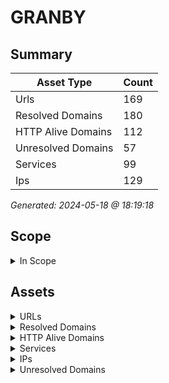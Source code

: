 # GRANBY

## Summary

| Asset Type | Count |
|------------|-------|
|Urls|169|
|Resolved Domains|180|
|HTTP Alive Domains|112|
|Unresolved Domains|57|
|Services|99|
|Ips|129|

*Generated: 2024-05-18 @ 18:19:18*

## Scope

<details>
  <summary>In Scope</summary>

- *.jagranby.com
- *.villegranby.net
- *.granbymultisport.com
- *.ville.granby.qc.ca
- *.vccgranby.org
- *.palace.qc.ca
- *.tourismegranby.com
- *.granbymultisports.com
- *.gmsgranby.org
- *.granby.ca
- *.complexeartopex.com
- *.granbymultisports.org
- *.cinlb.org
- *.couleursurbaines.com
- *.couleursurbaines.ca
- *.cdctgranbyregion.com
- *.granbymultisport.ca
- *.granbymultisports.ca
- jagranby.com
- villegranby.net
- granbymultisport.com
- ville.granby.qc.ca
- vccgranby.org
- palace.qc.ca
- tourismegranby.com
- granbymultisports.com
- gmsgranby.org
- granby.ca
- complexeartopex.com
- granbymultisports.org
- cinlb.org
- couleursurbaines.com
- couleursurbaines.ca
- cdctgranbyregion.com
- granbymultisport.ca
- granbymultisports.ca

</details>

## Assets

<details>
  <summary>URLs</summary>

| URL | StatusCode | Title | Location | Techs |
|-----|------------|-------|----------|-------|
| http://alerte.granby.ca:80 | 302 | Document | https://granby.omnivigil.com | ['microsoft_asp.net', 'iis:10.0', 'windows_server'] |
| http://apps.granby.ca:80 | 200 | Ville | N/A | ['microsoft_asp.net', 'iis:10.0', 'windows_server'] |
| http://autodiscover.cdctgranbyregion.com:80 | N/A | N/A | N/A | ['microsoft_asp.net', 'iis:10.0', 'windows_server'] |
| http://autodiscover.cinlb.org:80 | N/A | N/A | N/A | ['microsoft_asp.net', 'iis:10.0', 'windows_server'] |
| http://autodiscover.granby.ca:80 | N/A | N/A | N/A | ['microsoft_asp.net', 'iis:10.0', 'windows_server'] |
| http://autodiscover.granbymultisports.org:80 | N/A | N/A | N/A | ['microsoft_asp.net', 'iis:10.0', 'windows_server'] |
| http://autodiscover.palace.qc.ca:80 | N/A | N/A | N/A | ['microsoft_asp.net', 'iis:10.0', 'windows_server'] |
| http://autodiscover.tourismegranby.com:80 | N/A | N/A | N/A | ['microsoft_asp.net', 'iis:10.0', 'windows_server'] |
| http://autodiscover.vccgranby.org:80 | N/A | N/A | N/A | ['microsoft_asp.net', 'iis:10.0', 'windows_server'] |
| http://autodiscover.ville.granby.qc.ca:80 | N/A | N/A | N/A | ['microsoft_asp.net', 'iis:10.0', 'windows_server'] |
| http://biblio.granby.ca:80 | 308 | 308 | https://biblio.granby.ca | [] |
| http://biblio.ville.granby.qc.ca:80 | 301 | 301 | https://biblio.granby.ca/ | [] |
| http://cadg-portes-ouvertes.granby.ca:8084 | 200 | Apache | N/A | [] |
| http://cadg.granby.ca:80 | N/A | N/A | N/A | ['microsoft_asp.net', 'iis:10.0', 'windows_server'] |
| http://catalogue.granby.ca:80 | 302 | Document | https://gran.ent.sirsidynix.net/client/fr_CA/general | ['microsoft_asp.net', 'iis:10.0', 'windows_server'] |
| http://cinlb.org:80 | 301 | 301 | https://cinlb.org/ | nginx |
| http://click.mail.palace.qc.ca:80 | N/A | N/A | N/A | [] |
| http://cloud.mail.palace.qc.ca:80 | 404 | 404 | N/A | [] |
| http://complexeartopex.com:80 | N/A | N/A | N/A | apache_http_server |
| http://contact.granby.ca:80 | 403 | 403 | N/A | ['microsoft_asp.net', 'iis:10.0', 'windows_server'] |
| http://contact.ville.granby.qc.ca:80 | 403 | 403 | N/A | ['microsoft_asp.net', 'iis:10.0', 'windows_server'] |
| http://couleursurbaines.ca:80 | N/A | N/A | N/A | ['php:5.4.9', 'apache_http_server:2.2.22', 'ubuntu'] |
| http://couleursurbaines.com:80 | N/A | N/A | N/A | ['php:5.4.9', 'apache_http_server:2.2.22', 'ubuntu'] |
| http://cpanel.granbymultisports.ca:80 | N/A | N/A | N/A | apache_http_server |
| http://cpcalendars.granbymultisports.ca:80 | N/A | N/A | N/A | [] |
| http://cpcontacts.granbymultisports.ca:80 | N/A | N/A | N/A | [] |
| http://emplois.granby.ca:80 | N/A | N/A | N/A | ['microsoft_asp.net', 'iis:10.0', 'windows_server'] |
| http://esri.granby.ca:80 | 200 | IIS | N/A | ['microsoft_asp.net', 'iis:8.5', 'windows_server'] |
| http://esri.ville.granby.qc.ca:80 | 200 | IIS | N/A | ['microsoft_asp.net', 'iis:8.5', 'windows_server'] |
| http://gmsgranby.org:80 | N/A | N/A | N/A | [] |
| http://granby.ca:80 | 308 | 308 | https://granby.ca | [] |
| http://granbymultisport.ca:80 | N/A | N/A | N/A | ['php:5.4.9', 'apache_http_server:2.2.22', 'ubuntu'] |
| http://granbymultisport.com:80 | N/A | N/A | N/A | ['php:5.4.9', 'apache_http_server:2.2.22', 'ubuntu'] |
| http://granbymultisports.ca:80 | N/A | N/A | N/A | apache_http_server |
| http://granbymultisports.com:80 | N/A | N/A | N/A | ['php:5.4.9', 'apache_http_server:2.2.22', 'ubuntu'] |
| http://image.mail.palace.qc.ca:80 | 403 | Access | N/A | [] |
| http://images.granby.ca:80 | 403 | 403 | N/A | apache_http_server |
| http://impression.granby.ca:80 | 302 | Document | https://papercut.granby.ca:9192/ | ['microsoft_asp.net', 'iis:10.0', 'windows_server'] |
| http://incendie.granby.ca:80 | 308 | 308 | https://incendie.granby.ca | [] |
| http://jagranby.com:80 | N/A | N/A | N/A | ['react', 'hsts', 'wix'] |
| http://jagranby.com:82 | N/A | N/A | N/A | ['react', 'hsts', 'wix'] |
| http://mail.granbymultisports.ca:80 | N/A | N/A | N/A | apache_http_server |
| http://osx.granby.ca:80 | 200 | macOS | N/A | ['unix', 'apache_http_server:2.4.48'] |
| http://osx.ville.granby.qc.ca:80 | 200 | macOS | N/A | ['unix', 'apache_http_server:2.4.48'] |
| http://palace.qc.ca:80 | 200 | Page | N/A | ['microsoft_asp.net', 'iis:8.0', 'windows_server'] |
| http://portail.cinlb.org:80 | 301 | 301 | https://portail.cinlb.org/ | nginx |
| http://preprod.tourismegranby.com:80 | 301 | 301 | https://preprod.tourismegranby.com/ | litespeed |
| http://s27-14.ville.granby.qc.ca:80 | 403 | 403 | N/A | ['microsoft_asp.net', 'iis:10.0', 'windows_server'] |
| http://s27-42.ville.granby.qc.ca:80 | 301 | 301 | https://taxibus.granby.ca/ | apache_http_server |
| http://s27-62.ville.granby.qc.ca:80 | 200 | macOS | N/A | ['unix', 'apache_http_server:2.4.48'] |
| http://support.granby.ca:80 | N/A | N/A | N/A | ['microsoft_asp.net', 'iis:10.0', 'windows_server'] |
| http://taxibus.granby.ca:80 | 301 | 301 | https://taxibus.granby.ca/ | apache_http_server |
| http://taxibus.ville.granby.qc.ca:80 | 301 | 301 | https://taxibus.granby.ca/ | apache_http_server |
| http://tourismegranby.com:80 | N/A | N/A | N/A | ['microsoft_asp.net', 'iis:8.0', 'windows_server'] |
| http://vccgranby.org:80 | N/A | N/A | N/A | ['react', 'hsts', 'wix'] |
| http://vccgranby.org:82 | N/A | N/A | N/A | ['react', 'hsts', 'wix'] |
| http://view.mail.palace.qc.ca:80 | N/A | N/A | N/A | [] |
| http://ville.granby.qc.ca:80 | 301 | 301 | https://granby.ca/ | [] |
| http://wallace.granby.ca:80 | 308 | 308 | https://wallace.granby.ca | [] |
| http://webdisk.granbymultisports.ca:80 | N/A | N/A | N/A | [] |
| http://webmail.granbymultisports.ca:80 | N/A | N/A | N/A | apache_http_server |
| http://www.biblio.granby.ca:80 | 301 | 301 | https://biblio.granby.ca/ | [] |
| http://www.biblio.ville.granby.qc.ca:80 | 301 | 301 | https://biblio.granby.ca/ | [] |
| http://www.cinlb.org:80 | 301 | 301 | https://cinlb.org/ | nginx |
| http://www.complexeartopex.com:80 | N/A | N/A | N/A | apache_http_server |
| http://www.couleursurbaines.ca:80 | N/A | N/A | N/A | ['php:5.4.9', 'apache_http_server:2.2.22', 'ubuntu'] |
| http://www.couleursurbaines.com:80 | N/A | N/A | N/A | ['php:5.4.9', 'apache_http_server:2.2.22', 'ubuntu'] |
| http://www.gmsgranby.org:80 | N/A | N/A | N/A | [] |
| http://www.granby.ca:80 | 301 | 301 | https://granby.ca/ | [] |
| http://www.granbymultisport.ca:80 | N/A | N/A | N/A | ['php:5.4.9', 'apache_http_server:2.2.22', 'ubuntu'] |
| http://www.granbymultisport.com:80 | N/A | N/A | N/A | ['php:5.4.9', 'apache_http_server:2.2.22', 'ubuntu'] |
| http://www.granbymultisports.ca:80 | N/A | N/A | N/A | apache_http_server |
| http://www.granbymultisports.com:80 | N/A | N/A | N/A | ['php:5.4.9', 'apache_http_server:2.2.22', 'ubuntu'] |
| http://www.jagranby.com:80 | N/A | N/A | N/A | ['google_cloud_cdn', 'google_cloud', 'hsts', 'react', 'wix'] |
| http://www.palace.qc.ca:80 | 200 | Page | N/A | ['microsoft_asp.net', 'iis:8.0', 'windows_server'] |
| http://www.tourismegranby.com:80 | 200 | Page | N/A | ['microsoft_asp.net', 'iis:8.0', 'windows_server'] |
| http://www.vccgranby.org:80 | N/A | N/A | N/A | ['google_cloud_cdn', 'google_cloud', 'hsts', 'react', 'wix'] |
| http://www.ville.granby.qc.ca:80 | 301 | 301 | https://granby.ca/ | [] |
| https://alerte.granby.ca:443 | 302 | Document | https://granby.omnivigil.com | ['microsoft_asp.net', 'iis:10.0', 'windows_server'] |
| https://apps.granby.ca:443 | 200 | Ville | N/A | ['microsoft_asp.net', 'iis:10.0', 'windows_server'] |
| https://auth.granby.ca:443 | N/A | N/A | N/A | [] |
| https://biblio-mazaam-com.ezproxy.granby.ca:443 | N/A | N/A | N/A | ezproxy |
| https://biblio.granby.ca:443 | 301 | 301 | http://biblio.granby.ca/fr/paul-o-trepanier | hsts |
| https://biblio.toutapprendre.com.ezproxy.granby.ca:443 | N/A | N/A | N/A | ezproxy |
| https://biblio.toutapprendre.com.ezproxy.ville.granby.qc.ca:443 | N/A | N/A | N/A | ezproxy |
| https://biblio.ville.granby.qc.ca:443 | 301 | 301 | https://biblio.granby.ca/ | hsts |
| https://biblioqc.ululab.com.ezproxy.granby.ca:443 | N/A | N/A | N/A | ezproxy |
| https://cadg-portes-ouvertes.granby.ca:443 | 200 | Apache2 | N/A | apache_http_server |
| https://cadg-portes-ouvertes.granby.ca:8443 | 200 | Apache | N/A | [] |
| https://cadg.granby.ca:443 | N/A | N/A | N/A | ['microsoft_asp.net', 'iis:10.0', 'windows_server'] |
| https://carte.granby.ca:443 | 200 | IIS | N/A | ['microsoft_asp.net', 'iis:10.0', 'windows_server'] |
| https://catalogue.granby.ca:443 | 302 | Document | https://gran.ent.sirsidynix.net/client/fr_CA/general | ['microsoft_asp.net', 'iis:10.0', 'windows_server'] |
| https://cinlb.org:443 | 200 | Accueil | N/A | ['mysql', 'elementor:3.20.3', 'nginx', 'php:8.2.19', 'wordpress:6.4.4'] |
| https://cinlb.org:8443 | N/A | N/A | N/A | [] |
| https://click.mail.palace.qc.ca:443 | 403 | 403 | N/A | hsts |
| https://cloud.mail.palace.qc.ca:443 | 404 | 404 | N/A | [] |
| https://contact.granby.ca:443 | 403 | 403 | N/A | ['microsoft_asp.net', 'iis:10.0', 'windows_server'] |
| https://contact.ville.granby.qc.ca:443 | 403 | 403 | N/A | ['microsoft_asp.net', 'iis:10.0', 'windows_server'] |
| https://cpanel.granbymultisports.ca:443 | 200 | cPanel | N/A | ['hsts', 'apache_http_server', 'cpanel'] |
| https://cpcalendars.granbymultisports.ca:443 | N/A | N/A | N/A | ['hsts', 'basic'] |
| https://cpcontacts.granbymultisports.ca:443 | N/A | N/A | N/A | ['hsts', 'basic'] |
| https://emplois.granby.ca:443 | N/A | N/A | N/A | ['microsoft_asp.net', 'iis:10.0', 'windows_server'] |
| https://esri.granby.ca:443 | 200 | IIS | N/A | ['microsoft_asp.net', 'iis:8.5', 'windows_server'] |
| https://esri.ville.granby.qc.ca:443 | 404 | Not | N/A | microsoft_httpapi:2.0 |
| https://ezproxy.granby.ca:443 | N/A | N/A | N/A | ezproxy |
| https://ezproxy.ville.granby.qc.ca:443 | N/A | N/A | N/A | ezproxy |
| https://gr.bvdep.com.ezproxy.granby.ca:443 | N/A | N/A | N/A | ezproxy |
| https://gr.bvdep.com.ezproxy.ville.granby.qc.ca:443 | N/A | N/A | N/A | ezproxy |
| https://granby-naxosmusiclibrary-com.ezproxy.granby.ca:443 | N/A | N/A | N/A | ezproxy |
| https://granby.ca:443 | 301 | 301 | http://granby.ca/fr/accueil | hsts |
| https://granbymultisports.ca:443 | 200 | Granby | N/A | ['google_tag_manager', 'apache_http_server', 'hsts', 'mysql', 'php', 'site_kit:1.126.0', 'wp_rocket', 'wordpress'] |
| https://grc.bvdep.com.ezproxy.granby.ca:443 | N/A | N/A | N/A | ezproxy |
| https://grc.bvdep.com.ezproxy.ville.granby.qc.ca:443 | N/A | N/A | N/A | ezproxy |
| https://hdvsrvipoffice.granby.ca:443 | N/A | N/A | N/A | hsts |
| https://image.mail.palace.qc.ca:443 | 403 | Access | N/A | [] |
| https://images.granby.ca:443 | 403 | 403 | N/A | apache_http_server |
| https://impression.granby.ca:443 | 302 | Document | https://papercut.granby.ca:9192/ | ['microsoft_asp.net', 'iis:10.0', 'windows_server'] |
| https://incendie.granby.ca:443 | 301 | 301 | https://granby.ca/fr/service-incendies/division-prevention | hsts |
| https://inscriptions.granby.ca:443 | N/A | N/A | N/A | ['iis:10.0', 'hsts', 'microsoft_asp.net', 'windows_server'] |
| https://jagranby.com:443 | N/A | N/A | N/A | ['react', 'hsts', 'wix'] |
| https://junior.bvdep.com.ezproxy.granby.ca:443 | N/A | N/A | N/A | ezproxy |
| https://junior.bvdep.com.ezproxy.ville.granby.qc.ca:443 | N/A | N/A | N/A | ezproxy |
| https://junior.universalis-edu.com.ezproxy.granby.ca:443 | N/A | N/A | N/A | ezproxy |
| https://login.ezproxy.granby.ca:443 | N/A | N/A | N/A | ezproxy |
| https://mail.granbymultisports.ca:443 | N/A | N/A | N/A | ['hsts', 'apache_http_server'] |
| https://nouveau.eureka.cc.ezproxy.granby.ca:443 | N/A | N/A | N/A | ezproxy |
| https://nouveau.eureka.cc.ezproxy.ville.granby.qc.ca:443 | N/A | N/A | N/A | ezproxy |
| https://osx.granby.ca:443 | 200 | macOS | N/A | ['unix', 'apache_http_server:2.4.48'] |
| https://osx.ville.granby.qc.ca:443 | 200 | macOS | N/A | ['unix', 'apache_http_server:2.4.48'] |
| https://portail.cinlb.org:443 | N/A | N/A | N/A | ['plesk', 'nginx'] |
| https://portail.cinlb.org:8443 | N/A | N/A | N/A | [] |
| https://preprod.tourismegranby.com:443 | N/A | N/A | N/A | ['litespeed', 'http/3', 'litespeed_cache', 'php:7.4.33'] |
| https://s27-14.ville.granby.qc.ca:443 | 200 | IIS | N/A | ['microsoft_asp.net', 'iis:10.0', 'windows_server'] |
| https://s27-41.ville.granby.qc.ca:443 | N/A | N/A | N/A | ['windows_server', 'iis:10.0'] |
| https://s27-42.ville.granby.qc.ca:443 | N/A | N/A | N/A | ['java', 'glassfish', 'java_servlet:3.1', 'javaserver_pages:2.3'] |
| https://s27-45.ville.granby.qc.ca:443 | N/A | N/A | N/A | ezproxy |
| https://s27-55.ville.granby.qc.ca:443 | N/A | N/A | N/A | ['iis:10.0', 'hsts', 'microsoft_asp.net', 'windows_server'] |
| https://s27-6.ville.granby.qc.ca:443 | N/A | N/A | N/A | hsts |
| https://s27-61.ville.granby.qc.ca:443 | 403 | CSRF | N/A | bootstrap |
| https://s27-62.ville.granby.qc.ca:443 | 200 | macOS | N/A | ['unix', 'apache_http_server:2.4.48'] |
| https://support.granby.ca:443 | N/A | N/A | N/A | ['microsoft_asp.net', 'iis:10.0', 'windows_server'] |
| https://tapiro.taptouche.com.ezproxy.granby.ca:443 | N/A | N/A | N/A | ezproxy |
| https://taxibus.granby.ca:443 | N/A | N/A | N/A | ['java', 'glassfish', 'java_servlet:3.1', 'javaserver_pages:2.3'] |
| https://taxibus.ville.granby.qc.ca:443 | N/A | N/A | N/A | ['java', 'glassfish', 'java_servlet:3.1', 'javaserver_pages:2.3'] |
| https://vccgranby.org:443 | N/A | N/A | N/A | ['react', 'hsts', 'wix'] |
| https://view.mail.palace.qc.ca:443 | 302 | Object | /Error.aspx | hsts |
| https://ville.granby.qc.ca:443 | 301 | 301 | https://granby.ca/ | hsts |
| https://wallace.granby.ca:443 | N/A | N/A | N/A | ['java', 'hsts'] |
| https://webdisk.granbymultisports.ca:443 | N/A | N/A | N/A | ['hsts', 'basic'] |
| https://webmail.granby.ca:443 | N/A | N/A | N/A | ['windows_server', 'iis:10.0'] |
| https://webmail.granbymultisports.ca:443 | 200 | Webmail | N/A | ['hsts', 'apache_http_server'] |
| https://webmail.ville.granby.qc.ca:443 | N/A | N/A | N/A | ['windows_server', 'iis:10.0'] |
| https://www.biblio.granby.ca:443 | 301 | 301 | https://biblio.granby.ca/ | hsts |
| https://www.biblio.ville.granby.qc.ca:443 | 301 | 301 | https://biblio.granby.ca/ | hsts |
| https://www.cinlb.org:443 | 301 | 301 | https://cinlb.org/ | nginx |
| https://www.cinlb.org:8443 | N/A | N/A | N/A | [] |
| https://www.genealogiequebec.com.ezproxy.granby.ca:443 | N/A | N/A | N/A | ezproxy |
| https://www.genealogiequebec.com.ezproxy.ville.granby.qc.ca:443 | N/A | N/A | N/A | ezproxy |
| https://www.granby.ca:443 | 301 | 301 | https://granby.ca/ | hsts |
| https://www.granbymultisports.ca:443 | N/A | N/A | N/A | ['hsts', 'apache_http_server'] |
| https://www.jagranby.com:443 | 200 | Jeunes | N/A | ['google_cloud_cdn', 'google_cloud', 'hsts', 'http/3', 'react', 'wix'] |
| https://www.mesaieux.com.ezproxy.granby.ca:443 | N/A | N/A | N/A | ezproxy |
| https://www.mesaieux.com.ezproxy.ville.granby.qc.ca:443 | N/A | N/A | N/A | ezproxy |
| https://www.prdh-igd.com.ezproxy.granby.ca:443 | N/A | N/A | N/A | ezproxy |
| https://www.rbdigital.com.ezproxy.granby.ca:443 | N/A | N/A | N/A | ezproxy |
| https://www.rbdigital.com.ezproxy.ville.granby.qc.ca:443 | N/A | N/A | N/A | ezproxy |
| https://www.tourismegranby.com:443 | N/A | N/A | N/A | ['litespeed', 'http/3', 'php:7.4.33'] |
| https://www.vccgranby.org:443 | 200 | Vie | N/A | ['google_cloud_cdn', 'google_cloud', 'hsts', 'react', 'wix'] |
| https://www.ville.granby.qc.ca:443 | 301 | 301 | https://granby.ca/ | hsts |

</details>

<details>
  <summary>Resolved Domains</summary>

| Domain | Resolved | Alive | Last HTTP Test | IPs | Found Date |
|--------|----------|-------|----------------|-----|------------|
| alerte.granby.ca | true | true | 20240517 | 69.196.25.243 | 20240516 | 
| apps.granby.ca | true | true | 20240517 | 69.196.25.243 | 20240516 | 
| auth.granby.ca | true | true | 20240517 | 69.196.27.61 | 20240516 | 
| autodiscover.cdctgranbyregion.com | true | true | 20240517 | 40.99.226.216,52.96.215.8,40.99.226.248,40.99.226.200 | 20240516 | 
| autodiscover.cinlb.org | true | true | 20240517 | 52.96.215.88,40.99.227.88,52.96.230.88,40.99.227.104,40.99.164.88,40.99.226.184,52.96.215.8,52.96.230.248 | 20240516 | 
| autodiscover.granby.ca | true | true | 20240517 | 40.99.227.56,52.96.230.216,40.99.226.152,40.99.227.8 | 20240516 | 
| autodiscover.granbymultisports.org | true | true | 20240517 | 52.96.230.88,40.99.227.40,40.99.226.216,40.99.163.248 | 20240516 | 
| autodiscover.palace.qc.ca | true | true | 20240517 | 52.96.88.248,40.99.164.104,40.99.164.88,40.99.227.24 | 20240516 | 
| autodiscover.tourismegranby.com | true | true | 20240517 | 52.96.97.136,52.96.189.8,52.96.186.168,52.96.122.56,52.96.40.120,52.96.222.184,52.96.97.168,52.96.28.8 | 20240516 | 
| autodiscover.vccgranby.org | true | true | 20240517 | 52.96.181.248,52.96.97.152,52.96.165.136,52.96.165.216,52.96.184.56,52.96.37.40,52.96.122.88,52.96.165.40 | 20240516 | 
| autodiscover.ville.granby.qc.ca | true | true | 20240517 | 52.96.215.24,52.96.215.56,52.96.88.200,52.96.50.136 | 20240516 | 
| biblio-mazaam-com.ezproxy.granby.ca | true | true | 20240517 | 69.196.27.45 | 20240516 | 
| biblio.granby.ca | true | true | 20240517 | 20.175.128.225 | 20240516 | 
| biblio.toutapprendre.com.ezproxy.granby.ca | true | true | 20240517 | 69.196.27.45 | 20240516 | 
| biblio.toutapprendre.com.ezproxy.ville.granby.qc.ca | true | true | 20240517 | 69.196.27.45 | 20240516 | 
| biblio.ville.granby.qc.ca | true | true | 20240517 | 20.175.128.225 | 20240516 | 
| biblioqc.ululab.com.ezproxy.granby.ca | true | true | 20240517 | 69.196.27.45 | 20240516 | 
| cadg-portes-ouvertes.granby.ca | true | true | 20240517 | 51.79.20.129 | 20240516 | 
| cadg.granby.ca | true | true | 20240517 | 69.196.25.243 | 20240516 | 
| carte.granby.ca | true | true | 20240517 | 205.151.209.52 | 20240516 | 
| catalogue.granby.ca | true | true | 20240517 | 69.196.25.243 | 20240516 | 
| cdctgranbyregion.com | true | false | 20240517 | 69.16.231.58 | 20240516 | 
| cinlb.org | true | true | 20240517 | 198.27.81.24 | 20240516 | 
| click.mail.palace.qc.ca | true | true | 20240517 | 128.245.146.186 | 20240516 | 
| cloud.mail.palace.qc.ca | true | true | 20240517 | 128.245.131.91 | 20240516 | 
| complexeartopex.com | true | true | 20240517 | 34.198.182.201 | 20240516 | 
| contact.granby.ca | true | true | 20240517 | 69.196.25.243 | 20240516 | 
| contact.ville.granby.qc.ca | true | true | 20240517 | 69.196.25.243 | 20240516 | 
| couleursurbaines.ca | true | true | 20240517 | 54.236.162.93 | 20240516 | 
| couleursurbaines.com | true | true | 20240517 | 54.236.162.93 | 20240516 | 
| cpanel.granbymultisports.ca | true | true | 20240517 | 72.10.173.218 | 20240516 | 
| cpcalendars.granbymultisports.ca | true | true | 20240517 | 72.10.173.218 | 20240516 | 
| cpcontacts.granbymultisports.ca | true | true | 20240517 | 72.10.173.218 | 20240516 | 
| docutheque-ws.granby.ca | true | false | 20240517 | 205.151.209.62 | 20240516 | 
| emplois.granby.ca | true | true | 20240517 | 69.196.25.243 | 20240516 | 
| esri.granby.ca | true | true | 20240517 | 205.151.209.49 | 20240516 | 
| esri.ville.granby.qc.ca | true | true | 20240517 | 205.151.209.49 | 20240516 | 
| extranet.granby.ca | true | false | 20240517 | 69.196.27.2 | 20240516 | 
| extranet.ville.granby.qc.ca | true | false | 20240517 | 69.196.27.2 | 20240516 | 
| extranet.villegranby.net | true | false | 20240517 | 69.196.27.2 | 20240516 | 
| extranetsp.granby.ca | true | false | 20240517 | 69.196.27.8 | 20240516 | 
| ezproxy.granby.ca | true | true | 20240517 | 69.196.27.45 | 20240516 | 
| ezproxy.ville.granby.qc.ca | true | true | 20240517 | 69.196.27.45 | 20240516 | 
| fme.granby.ca | true | false | 20240517 | 205.151.209.58 | 20240516 | 
| ftp.granby.ca | true | false | 20240517 | 69.196.27.54 | 20240516 | 
| gmsgranby.org | true | true | 20240517 | 130.61.69.238 | 20240516 | 
| gr.bvdep.com.ezproxy.granby.ca | true | true | 20240517 | 69.196.27.45 | 20240516 | 
| gr.bvdep.com.ezproxy.ville.granby.qc.ca | true | true | 20240517 | 69.196.27.45 | 20240516 | 
| granby-naxosmusiclibrary-com.ezproxy.granby.ca | true | true | 20240517 | 69.196.27.45 | 20240516 | 
| granby.ca | true | true | 20240517 | 20.175.128.225 | 20240516 | 
| granbymultisport.ca | true | true | 20240517 | 54.236.162.93 | 20240516 | 
| granbymultisport.com | true | true | 20240517 | 54.236.162.93 | 20240516 | 
| granbymultisports.ca | true | true | 20240517 | 72.10.173.218 | 20240516 | 
| granbymultisports.com | true | true | 20240517 | 54.236.162.93 | 20240516 | 
| granbymultisports.org | true | false | 20240517 | 69.196.27.11,127.0.0.1 | 20240516 | 
| grc.bvdep.com.ezproxy.granby.ca | true | true | 20240517 | 69.196.27.45 | 20240516 | 
| grc.bvdep.com.ezproxy.ville.granby.qc.ca | true | true | 20240517 | 69.196.27.45 | 20240516 | 
| hdvsrvipoffice.granby.ca | true | true | 20240517 | 205.151.209.56 | 20240516 | 
| image.mail.palace.qc.ca | true | true | 20240517 | 23.205.255.70 | 20240516 | 
| images.granby.ca | true | true | 20240517 | 64.34.156.165 | 20240516 | 
| impression.granby.ca | true | true | 20240517 | 69.196.25.243 | 20240516 | 
| incendie.granby.ca | true | true | 20240517 | 20.175.128.225 | 20240516 | 
| inscriptionludik.granby.ca | true | false | 20240517 | 69.196.27.53 | 20240516 | 
| inscriptionludik.ville.granby.qc.ca | true | false | 20240517 | 69.196.27.53 | 20240516 | 
| inscriptions.granby.ca | true | true | 20240517 | 69.196.27.55 | 20240516 | 
| jagranby.com | true | true | 20240517 | 185.230.63.186,185.230.63.171,185.230.63.107 | 20240516 | 
| junior.bvdep.com.ezproxy.granby.ca | true | true | 20240517 | 69.196.27.45 | 20240516 | 
| junior.bvdep.com.ezproxy.ville.granby.qc.ca | true | true | 20240517 | 69.196.27.45 | 20240516 | 
| junior.universalis-edu.com.ezproxy.granby.ca | true | true | 20240517 | 69.196.27.45 | 20240516 | 
| login.ezproxy.granby.ca | true | true | 20240517 | 69.196.27.45 | 20240516 | 
| mail.granbymultisports.ca | true | true | 20240517 | 72.10.173.218 | 20240516 | 
| mail.vccgranby.org | true | false | 20240517 | 69.196.27.37 | 20240516 | 
| mail1.granby.ca | true | false | 20240517 | 69.196.27.40 | 20240516 | 
| mail2.ville.granby.qc.ca | true | false | 20240517 | 69.196.27.37 | 20240516 | 
| nouveau.eureka.cc.ezproxy.granby.ca | true | true | 20240517 | 69.196.27.45 | 20240516 | 
| nouveau.eureka.cc.ezproxy.ville.granby.qc.ca | true | true | 20240517 | 69.196.27.45 | 20240516 | 
| osx.granby.ca | true | true | 20240517 | 69.196.27.62 | 20240516 | 
| osx.ville.granby.qc.ca | true | true | 20240517 | 69.196.27.62 | 20240516 | 
| palace.qc.ca | true | true | 20240517 | 52.54.92.195 | 20240516 | 
| portail.cinlb.org | true | true | 20240517 | 192.99.15.209 | 20240516 | 
| preprod.tourismegranby.com | true | true | 20240517 | 158.69.17.240 | 20240516 | 
| s27-1.ville.granby.qc.ca | true | false | 20240517 | 69.192.27.1 | 20240516 | 
| s27-10.ville.granby.qc.ca | true | false | 20240517 | 69.196.27.10 | 20240516 | 
| s27-11.ville.granby.qc.ca | true | false | 20240517 | 69.196.27.11 | 20240516 | 
| s27-12.ville.granby.qc.ca | true | false | 20240517 | 69.196.27.12 | 20240516 | 
| s27-13.ville.granby.qc.ca | true | false | 20240517 | 69.196.27.13 | 20240516 | 
| s27-14.ville.granby.qc.ca | true | true | 20240517 | 69.196.27.14 | 20240516 | 
| s27-15.ville.granby.qc.ca | true | false | 20240517 | 69.196.27.15 | 20240516 | 
| s27-16.ville.granby.qc.ca | true | false | 20240517 | 69.196.27.16 | 20240516 | 
| s27-17.ville.granby.qc.ca | true | false | 20240517 | 69.196.27.17 | 20240516 | 
| s27-18.ville.granby.qc.ca | true | false | 20240517 | 69.196.27.18 | 20240516 | 
| s27-19.ville.granby.qc.ca | true | false | 20240517 | 69.196.27.19 | 20240516 | 
| s27-2.ville.granby.qc.ca | true | false | 20240517 | 69.196.27.2 | 20240516 | 
| s27-20.ville.granby.qc.ca | true | false | 20240517 | 69.196.27.20 | 20240516 | 
| s27-21.ville.granby.qc.ca | true | false | 20240517 | 69.196.27.21 | 20240516 | 
| s27-22.ville.granby.qc.ca | true | false | 20240517 | 69.196.27.22 | 20240516 | 
| s27-23.ville.granby.qc.ca | true | false | 20240517 | 69.196.27.23 | 20240516 | 
| s27-24.ville.granby.qc.ca | true | false | 20240517 | 69.196.27.24 | 20240516 | 
| s27-25.ville.granby.qc.ca | true | false | 20240517 | 69.196.27.25 | 20240516 | 
| s27-26.ville.granby.qc.ca | true | false | 20240517 | 69.196.27.26 | 20240516 | 
| s27-27.ville.granby.qc.ca | true | false | 20240517 | 69.196.27.27 | 20240516 | 
| s27-28.ville.granby.qc.ca | true | false | 20240517 | 69.196.27.28 | 20240516 | 
| s27-29.ville.granby.qc.ca | true | false | 20240517 | 69.196.27.29 | 20240516 | 
| s27-3.ville.granby.qc.ca | true | false | 20240517 | 69.196.27.3 | 20240516 | 
| s27-30.ville.granby.qc.ca | true | false | 20240517 | 69.196.27.30 | 20240516 | 
| s27-31.ville.granby.qc.ca | true | false | 20240517 | 69.196.27.31 | 20240516 | 
| s27-32.ville.granby.qc.ca | true | false | 20240517 | 69.196.27.32 | 20240516 | 
| s27-33.ville.granby.qc.ca | true | false | 20240517 | 69.196.27.33 | 20240516 | 
| s27-34.ville.granby.qc.ca | true | false | 20240517 | 69.196.27.34 | 20240516 | 
| s27-35.ville.granby.qc.ca | true | false | 20240517 | 69.196.27.35 | 20240516 | 
| s27-36.ville.granby.qc.ca | true | false | 20240517 | 69.196.27.36 | 20240516 | 
| s27-4.ville.granby.qc.ca | true | false | 20240517 | 69.196.27.4 | 20240516 | 
| s27-41.ville.granby.qc.ca | true | true | 20240517 | 69.196.27.41 | 20240516 | 
| s27-42.ville.granby.qc.ca | true | true | 20240517 | 69.196.27.42 | 20240516 | 
| s27-43.ville.granby.qc.ca | true | false | 20240517 | 69.196.27.43 | 20240516 | 
| s27-44.ville.granby.qc.ca | true | false | 20240517 | 69.196.27.44 | 20240516 | 
| s27-45.ville.granby.qc.ca | true | true | 20240517 | 69.196.27.45 | 20240516 | 
| s27-46.ville.granby.qc.ca | true | false | 20240517 | 69.196.27.46 | 20240516 | 
| s27-48.ville.granby.qc.ca | true | false | 20240517 | 69.196.27.48 | 20240516 | 
| s27-49.ville.granby.qc.ca | true | false | 20240517 | 69.196.27.49 | 20240516 | 
| s27-5.ville.granby.qc.ca | true | false | 20240517 | 69.196.27.5 | 20240516 | 
| s27-50.ville.granby.qc.ca | true | false | 20240517 | 69.196.27.50 | 20240516 | 
| s27-51.ville.granby.qc.ca | true | false | 20240517 | 69.196.27.51 | 20240516 | 
| s27-53.ville.granby.qc.ca | true | false | 20240517 | 69.196.27.53 | 20240516 | 
| s27-54.ville.granby.qc.ca | true | false | 20240517 | 69.196.27.54 | 20240516 | 
| s27-55.ville.granby.qc.ca | true | true | 20240517 | 69.196.27.55 | 20240516 | 
| s27-56.ville.granby.qc.ca | true | false | 20240517 | 69.196.27.56 | 20240516 | 
| s27-57.ville.granby.qc.ca | true | false | 20240517 | 69.196.27.57 | 20240516 | 
| s27-58.ville.granby.qc.ca | true | false | 20240517 | 69.196.27.58 | 20240516 | 
| s27-59.ville.granby.qc.ca | true | false | 20240517 | 69.196.27.59 | 20240516 | 
| s27-6.ville.granby.qc.ca | true | true | 20240517 | 69.196.27.6 | 20240516 | 
| s27-60.ville.granby.qc.ca | true | false | 20240517 | 69.196.27.60 | 20240516 | 
| s27-61.ville.granby.qc.ca | true | true | 20240517 | 69.196.27.61 | 20240516 | 
| s27-62.ville.granby.qc.ca | true | true | 20240517 | 69.196.27.62 | 20240516 | 
| s27-63.ville.granby.qc.ca | true | false | 20240517 | 69.196.27.63 | 20240516 | 
| s27-7.ville.granby.qc.ca | true | false | 20240517 | 69.196.27.7 | 20240516 | 
| s27-8.ville.granby.qc.ca | true | false | 20240517 | 69.196.27.8 | 20240516 | 
| s27-9.ville.granby.qc.ca | true | false | 20240517 | 69.196.27.9 | 20240516 | 
| support.granby.ca | true | true | 20240517 | 69.196.25.243 | 20240516 | 
| tapiro.taptouche.com.ezproxy.granby.ca | true | true | 20240517 | 69.196.27.45 | 20240516 | 
| taxibus.granby.ca | true | true | 20240517 | 69.196.27.42 | 20240516 | 
| taxibus.ville.granby.qc.ca | true | true | 20240517 | 69.196.27.42 | 20240516 | 
| tourismegranby.com | true | true | 20240517 | 192.95.19.213,52.54.92.195 | 20240516 | 
| vccgranby.org | true | true | 20240517 | 185.230.63.186,185.230.63.107,185.230.63.171 | 20240516 | 
| view.mail.palace.qc.ca | true | true | 20240517 | 128.245.163.180 | 20240516 | 
| ville.granby.qc.ca | true | true | 20240517 | 20.175.128.225 | 20240516 | 
| villegranby.net | true | false | 20240517 | 69.196.27.43 | 20240516 | 
| wallace.granby.ca | true | true | 20240517 | 20.175.128.225 | 20240516 | 
| webdisk.granbymultisports.ca | true | true | 20240517 | 72.10.173.218 | 20240516 | 
| webmail.granby.ca | true | true | 20240517 | 69.196.27.41 | 20240516 | 
| webmail.granbymultisports.ca | true | true | 20240517 | 72.10.173.218 | 20240516 | 
| webmail.ville.granby.qc.ca | true | true | 20240517 | 69.196.27.41 | 20240516 | 
| ww1.cdctgranbyregion.com | true | false | 20240517 | 69.16.231.58 | 20240516 | 
| www.biblio.granby.ca | true | true | 20240517 | 20.175.128.225 | 20240516 | 
| www.biblio.ville.granby.qc.ca | true | true | 20240517 | 20.175.128.225 | 20240516 | 
| www.cdctgranbyregion.com | true | false | 20240517 | 69.16.231.58 | 20240516 | 
| www.cinlb.org | true | true | 20240517 | 198.27.81.24 | 20240516 | 
| www.complexeartopex.com | true | true | 20240517 | 34.198.182.201 | 20240516 | 
| www.couleursurbaines.ca | true | true | 20240517 | 54.236.162.93 | 20240516 | 
| www.couleursurbaines.com | true | true | 20240517 | 54.236.162.93 | 20240516 | 
| www.genealogiequebec.com.ezproxy.granby.ca | true | true | 20240517 | 69.196.27.45 | 20240516 | 
| www.genealogiequebec.com.ezproxy.ville.granby.qc.ca | true | true | 20240517 | 69.196.27.45 | 20240516 | 
| www.gmsgranby.org | true | true | 20240517 | 130.61.69.238 | 20240516 | 
| www.granby.ca | true | true | 20240517 | 20.175.128.225 | 20240516 | 
| www.granbymultisport.ca | true | true | 20240517 | 54.236.162.93 | 20240516 | 
| www.granbymultisport.com | true | true | 20240517 | 54.236.162.93 | 20240516 | 
| www.granbymultisports.ca | true | true | 20240517 | 72.10.173.218 | 20240516 | 
| www.granbymultisports.com | true | true | 20240517 | 54.236.162.93 | 20240516 | 
| www.granbymultisports.org | true | false | 20240517 | 69.196.27.11,127.0.0.1 | 20240516 | 
| www.jagranby.com | true | true | 20240517 | 34.149.87.45 | 20240516 | 
| www.mesaieux.com.ezproxy.granby.ca | true | true | 20240517 | 69.196.27.45 | 20240516 | 
| www.mesaieux.com.ezproxy.ville.granby.qc.ca | true | true | 20240517 | 69.196.27.45 | 20240516 | 
| www.palace.qc.ca | true | true | 20240517 | 52.54.92.195 | 20240516 | 
| www.prdh-igd.com.ezproxy.granby.ca | true | true | 20240517 | 69.196.27.45 | 20240516 | 
| www.rbdigital.com.ezproxy.granby.ca | true | true | 20240517 | 69.196.27.45 | 20240516 | 
| www.rbdigital.com.ezproxy.ville.granby.qc.ca | true | true | 20240517 | 69.196.27.45 | 20240516 | 
| www.tourismegranby.com | true | true | 20240517 | 52.54.92.195,192.95.19.213 | 20240516 | 
| www.vccgranby.org | true | true | 20240517 | 34.149.87.45 | 20240516 | 
| www.ville.granby.qc.ca | true | true | 20240517 | 20.175.128.225 | 20240516 | 
| www.villegranby.net | true | false | 20240517 | 69.196.27.43 | 20240516 | 

</details>

<details>
  <summary>HTTP Alive Domains</summary>

| Domain | HTTP Ports | HTTPS Ports | IPs | Found Date |
|--------|----------|-------|-----|------------|
| alerte.granby.ca | ['80'] | ['443'] | 69.196.25.243 | 20240516 | 
| apps.granby.ca | ['80'] | ['443'] | 69.196.25.243 | 20240516 | 
| auth.granby.ca | [] | ['443'] | 69.196.27.61 | 20240516 | 
| autodiscover.cdctgranbyregion.com | ['80'] | [] | 40.99.226.216,52.96.215.8,40.99.226.248,40.99.226.200 | 20240516 | 
| autodiscover.cinlb.org | ['80'] | [] | 52.96.215.88,40.99.227.88,52.96.230.88,40.99.227.104,40.99.164.88,40.99.226.184,52.96.215.8,52.96.230.248 | 20240516 | 
| autodiscover.granby.ca | ['80'] | [] | 40.99.227.56,52.96.230.216,40.99.226.152,40.99.227.8 | 20240516 | 
| autodiscover.granbymultisports.org | ['80'] | [] | 52.96.230.88,40.99.227.40,40.99.226.216,40.99.163.248 | 20240516 | 
| autodiscover.palace.qc.ca | ['80'] | [] | 52.96.88.248,40.99.164.104,40.99.164.88,40.99.227.24 | 20240516 | 
| autodiscover.tourismegranby.com | ['80'] | [] | 52.96.97.136,52.96.189.8,52.96.186.168,52.96.122.56,52.96.40.120,52.96.222.184,52.96.97.168,52.96.28.8 | 20240516 | 
| autodiscover.vccgranby.org | ['80'] | [] | 52.96.181.248,52.96.97.152,52.96.165.136,52.96.165.216,52.96.184.56,52.96.37.40,52.96.122.88,52.96.165.40 | 20240516 | 
| autodiscover.ville.granby.qc.ca | ['80'] | [] | 52.96.215.24,52.96.215.56,52.96.88.200,52.96.50.136 | 20240516 | 
| biblio-mazaam-com.ezproxy.granby.ca | [] | ['443'] | 69.196.27.45 | 20240516 | 
| biblio.granby.ca | ['80'] | ['443'] | 20.175.128.225 | 20240516 | 
| biblio.toutapprendre.com.ezproxy.granby.ca | [] | ['443'] | 69.196.27.45 | 20240516 | 
| biblio.toutapprendre.com.ezproxy.ville.granby.qc.ca | [] | ['443'] | 69.196.27.45 | 20240516 | 
| biblio.ville.granby.qc.ca | ['80'] | ['443'] | 20.175.128.225 | 20240516 | 
| biblioqc.ululab.com.ezproxy.granby.ca | [] | ['443'] | 69.196.27.45 | 20240516 | 
| cadg-portes-ouvertes.granby.ca | ['8084'] | ['8443', '443'] | 51.79.20.129 | 20240516 | 
| cadg.granby.ca | ['80'] | ['443'] | 69.196.25.243 | 20240516 | 
| carte.granby.ca | [] | ['443'] | 205.151.209.52 | 20240516 | 
| catalogue.granby.ca | ['80'] | ['443'] | 69.196.25.243 | 20240516 | 
| cinlb.org | ['80'] | ['8443', '443'] | 198.27.81.24 | 20240516 | 
| click.mail.palace.qc.ca | ['80'] | 443 | 128.245.146.186 | 20240516 | 
| cloud.mail.palace.qc.ca | ['80'] | ['443'] | 128.245.131.91 | 20240516 | 
| complexeartopex.com | ['80'] | [] | 34.198.182.201 | 20240516 | 
| contact.granby.ca | ['80'] | ['443'] | 69.196.25.243 | 20240516 | 
| contact.ville.granby.qc.ca | ['80'] | ['443'] | 69.196.25.243 | 20240516 | 
| couleursurbaines.ca | ['80'] | [] | 54.236.162.93 | 20240516 | 
| couleursurbaines.com | ['80'] | [] | 54.236.162.93 | 20240516 | 
| cpanel.granbymultisports.ca | ['80'] | ['443'] | 72.10.173.218 | 20240516 | 
| cpcalendars.granbymultisports.ca | ['80'] | ['443'] | 72.10.173.218 | 20240516 | 
| cpcontacts.granbymultisports.ca | ['80'] | ['443'] | 72.10.173.218 | 20240516 | 
| emplois.granby.ca | ['80'] | ['443'] | 69.196.25.243 | 20240516 | 
| esri.granby.ca | ['80'] | ['443'] | 205.151.209.49 | 20240516 | 
| esri.ville.granby.qc.ca | ['80'] | ['443'] | 205.151.209.49 | 20240516 | 
| ezproxy.granby.ca | [] | ['443'] | 69.196.27.45 | 20240516 | 
| ezproxy.ville.granby.qc.ca | [] | ['443'] | 69.196.27.45 | 20240516 | 
| gmsgranby.org | ['80'] | [] | 130.61.69.238 | 20240516 | 
| gr.bvdep.com.ezproxy.granby.ca | [] | ['443'] | 69.196.27.45 | 20240516 | 
| gr.bvdep.com.ezproxy.ville.granby.qc.ca | [] | ['443'] | 69.196.27.45 | 20240516 | 
| granby-naxosmusiclibrary-com.ezproxy.granby.ca | [] | ['443'] | 69.196.27.45 | 20240516 | 
| granby.ca | 80 | ['443'] | 20.175.128.225 | 20240516 | 
| granbymultisport.ca | ['80'] | [] | 54.236.162.93 | 20240516 | 
| granbymultisport.com | ['80'] | [] | 54.236.162.93 | 20240516 | 
| granbymultisports.ca | ['80'] | ['443'] | 72.10.173.218 | 20240516 | 
| granbymultisports.com | ['80'] | [] | 54.236.162.93 | 20240516 | 
| grc.bvdep.com.ezproxy.granby.ca | [] | ['443'] | 69.196.27.45 | 20240516 | 
| grc.bvdep.com.ezproxy.ville.granby.qc.ca | [] | ['443'] | 69.196.27.45 | 20240516 | 
| hdvsrvipoffice.granby.ca | [] | ['443'] | 205.151.209.56 | 20240516 | 
| image.mail.palace.qc.ca | ['80'] | ['443'] | 23.205.255.70 | 20240516 | 
| images.granby.ca | ['80'] | ['443'] | 64.34.156.165 | 20240516 | 
| impression.granby.ca | ['80'] | ['443'] | 69.196.25.243 | 20240516 | 
| incendie.granby.ca | ['80'] | 443 | 20.175.128.225 | 20240516 | 
| inscriptions.granby.ca | [] | ['443'] | 69.196.27.55 | 20240516 | 
| jagranby.com | ['82', '80'] | ['443'] | 185.230.63.186,185.230.63.171,185.230.63.107 | 20240516 | 
| junior.bvdep.com.ezproxy.granby.ca | [] | ['443'] | 69.196.27.45 | 20240516 | 
| junior.bvdep.com.ezproxy.ville.granby.qc.ca | [] | ['443'] | 69.196.27.45 | 20240516 | 
| junior.universalis-edu.com.ezproxy.granby.ca | [] | ['443'] | 69.196.27.45 | 20240516 | 
| login.ezproxy.granby.ca | [] | ['443'] | 69.196.27.45 | 20240516 | 
| mail.granbymultisports.ca | ['80'] | ['443'] | 72.10.173.218 | 20240516 | 
| nouveau.eureka.cc.ezproxy.granby.ca | [] | ['443'] | 69.196.27.45 | 20240516 | 
| nouveau.eureka.cc.ezproxy.ville.granby.qc.ca | [] | ['443'] | 69.196.27.45 | 20240516 | 
| osx.granby.ca | ['80'] | ['443'] | 69.196.27.62 | 20240516 | 
| osx.ville.granby.qc.ca | ['80'] | ['443'] | 69.196.27.62 | 20240516 | 
| palace.qc.ca | ['80'] | [] | 52.54.92.195 | 20240516 | 
| portail.cinlb.org | ['80'] | ['8443', '443'] | 192.99.15.209 | 20240516 | 
| preprod.tourismegranby.com | ['80'] | ['443'] | 158.69.17.240 | 20240516 | 
| s27-14.ville.granby.qc.ca | ['80'] | 443 | 69.196.27.14 | 20240516 | 
| s27-41.ville.granby.qc.ca | [] | ['443'] | 69.196.27.41 | 20240516 | 
| s27-42.ville.granby.qc.ca | ['80'] | [] | 69.196.27.42 | 20240516 | 
| s27-45.ville.granby.qc.ca | [] | ['443'] | 69.196.27.45 | 20240516 | 
| s27-55.ville.granby.qc.ca | [] | ['443'] | 69.196.27.55 | 20240516 | 
| s27-6.ville.granby.qc.ca | [] | ['443'] | 69.196.27.6 | 20240516 | 
| s27-61.ville.granby.qc.ca | [] | ['443'] | 69.196.27.61 | 20240516 | 
| s27-62.ville.granby.qc.ca | ['80'] | ['443'] | 69.196.27.62 | 20240516 | 
| support.granby.ca | ['80'] | ['443'] | 69.196.25.243 | 20240516 | 
| tapiro.taptouche.com.ezproxy.granby.ca | [] | ['443'] | 69.196.27.45 | 20240516 | 
| taxibus.granby.ca | ['80'] | ['443'] | 69.196.27.42 | 20240516 | 
| taxibus.ville.granby.qc.ca | ['80'] | ['443'] | 69.196.27.42 | 20240516 | 
| tourismegranby.com | ['80', '443'] | [] | 192.95.19.213,52.54.92.195 | 20240516 | 
| vccgranby.org | ['82', '80'] | ['443'] | 185.230.63.186,185.230.63.107,185.230.63.171 | 20240516 | 
| view.mail.palace.qc.ca | ['80'] | ['443'] | 128.245.163.180 | 20240516 | 
| ville.granby.qc.ca | 80 | ['443'] | 20.175.128.225 | 20240516 | 
| wallace.granby.ca | ['80'] | ['443'] | 20.175.128.225 | 20240516 | 
| webdisk.granbymultisports.ca | ['80'] | ['443'] | 72.10.173.218 | 20240516 | 
| webmail.granby.ca | [] | ['443'] | 69.196.27.41 | 20240516 | 
| webmail.granbymultisports.ca | ['80'] | ['443'] | 72.10.173.218 | 20240516 | 
| webmail.ville.granby.qc.ca | [] | ['443'] | 69.196.27.41 | 20240516 | 
| www.biblio.granby.ca | ['80'] | ['443'] | 20.175.128.225 | 20240516 | 
| www.biblio.ville.granby.qc.ca | ['80'] | ['443'] | 20.175.128.225 | 20240516 | 
| www.cinlb.org | ['80'] | 8443 | 198.27.81.24 | 20240516 | 
| www.complexeartopex.com | ['80'] | [] | 34.198.182.201 | 20240516 | 
| www.couleursurbaines.ca | ['80'] | [] | 54.236.162.93 | 20240516 | 
| www.couleursurbaines.com | ['80'] | [] | 54.236.162.93 | 20240516 | 
| www.genealogiequebec.com.ezproxy.granby.ca | [] | ['443'] | 69.196.27.45 | 20240516 | 
| www.genealogiequebec.com.ezproxy.ville.granby.qc.ca | [] | ['443'] | 69.196.27.45 | 20240516 | 
| www.gmsgranby.org | ['80'] | [] | 130.61.69.238 | 20240516 | 
| www.granby.ca | ['80'] | ['443'] | 20.175.128.225 | 20240516 | 
| www.granbymultisport.ca | ['80'] | [] | 54.236.162.93 | 20240516 | 
| www.granbymultisport.com | ['80'] | [] | 54.236.162.93 | 20240516 | 
| www.granbymultisports.ca | ['80'] | 443 | 72.10.173.218 | 20240516 | 
| www.granbymultisports.com | ['80'] | [] | 54.236.162.93 | 20240516 | 
| www.jagranby.com | ['80'] | ['443'] | 34.149.87.45 | 20240516 | 
| www.mesaieux.com.ezproxy.granby.ca | [] | ['443'] | 69.196.27.45 | 20240516 | 
| www.mesaieux.com.ezproxy.ville.granby.qc.ca | [] | ['443'] | 69.196.27.45 | 20240516 | 
| www.palace.qc.ca | ['80'] | [] | 52.54.92.195 | 20240516 | 
| www.prdh-igd.com.ezproxy.granby.ca | [] | ['443'] | 69.196.27.45 | 20240516 | 
| www.rbdigital.com.ezproxy.granby.ca | [] | ['443'] | 69.196.27.45 | 20240516 | 
| www.rbdigital.com.ezproxy.ville.granby.qc.ca | [] | ['443'] | 69.196.27.45 | 20240516 | 
| www.tourismegranby.com | ['80', '443'] | 443 | 52.54.92.195,192.95.19.213 | 20240516 | 
| www.vccgranby.org | ['80'] | ['443'] | 34.149.87.45 | 20240516 | 
| www.ville.granby.qc.ca | ['80'] | ['443'] | 20.175.128.225 | 20240516 | 

</details>

<details>
  <summary>Services</summary>

| IP | Port | Hostname | Service |
|-----|------------|-------|------|
| 128.245.131.91 | 443 | cloud.mail.palace.qc.ca | https |
| 128.245.131.91 | 80 | cloud.mail.palace.qc.ca | http |
| 128.245.146.186 | 443 | click.mail.palace.qc.ca | https |
| 128.245.146.186 | 80 | click.mail.palace.qc.ca | http |
| 128.245.163.180 | 443 | view.mail.palace.qc.ca | https |
| 128.245.163.180 | 80 | view.mail.palace.qc.ca | http |
| 130.61.69.238 | 80 | ['www.gmsgranby.org', 'gmsgranby.org'] | http |
| 158.69.17.240 | 443 | preprod.tourismegranby.com | https |
| 158.69.17.240 | 80 | preprod.tourismegranby.com | http |
| 185.230.63.107 | 443 | ['vccgranby.org', 'jagranby.com'] | https |
| 185.230.63.107 | 80 | ['vccgranby.org', 'jagranby.com'] | http |
| 185.230.63.107 | 82 | ['vccgranby.org', 'jagranby.com'] | http |
| 185.230.63.171 | 443 | ['vccgranby.org', 'jagranby.com'] | https |
| 185.230.63.171 | 80 | ['vccgranby.org', 'jagranby.com'] | http |
| 185.230.63.171 | 82 | ['vccgranby.org', 'jagranby.com'] | http |
| 185.230.63.186 | 443 | ['vccgranby.org', 'jagranby.com'] | https |
| 185.230.63.186 | 80 | ['vccgranby.org', 'jagranby.com'] | http |
| 185.230.63.186 | 82 | ['vccgranby.org', 'jagranby.com'] | http |
| 192.95.19.213 | 443 | www.tourismegranby.com | https |
| 192.95.19.213 | 80 | ['www.tourismegranby.com', 'tourismegranby.com'] | http |
| 192.99.15.209 | 443 | portail.cinlb.org | https |
| 192.99.15.209 | 80 | portail.cinlb.org | http |
| 192.99.15.209 | 8443 | portail.cinlb.org | https |
| 198.27.81.24 | 443 | ['cinlb.org', 'www.cinlb.org'] | https |
| 198.27.81.24 | 80 | ['www.cinlb.org', 'cinlb.org'] | http |
| 198.27.81.24 | 8443 | ['cinlb.org', 'www.cinlb.org'] | https |
| 20.175.128.225 | 443 | ['wallace.granby.ca', 'biblio.ville.granby.qc.ca', 'ville.granby.qc.ca', 'www.biblio.granby.ca', 'incendie.granby.ca', 'biblio.granby.ca', 'granby.ca', 'www.biblio.ville.granby.qc.ca', 'www.ville.granby.qc.ca', 'www.granby.ca'] | https |
| 20.175.128.225 | 80 | ['wallace.granby.ca', 'biblio.ville.granby.qc.ca', 'ville.granby.qc.ca', 'www.biblio.granby.ca', 'www.granby.ca', 'biblio.granby.ca', 'granby.ca', 'www.biblio.ville.granby.qc.ca', 'www.ville.granby.qc.ca', 'incendie.granby.ca'] | http |
| 205.151.209.49 | 443 | ['esri.ville.granby.qc.ca', 'esri.granby.ca'] | https |
| 205.151.209.49 | 80 | ['esri.ville.granby.qc.ca', 'esri.granby.ca'] | http |
| 205.151.209.52 | 443 | carte.granby.ca | https |
| 205.151.209.56 | 443 | hdvsrvipoffice.granby.ca | https |
| 23.205.255.100 | 443 | image.mail.palace.qc.ca | https |
| 23.205.255.100 | 80 | image.mail.palace.qc.ca | http |
| 23.205.255.70 | 443 | image.mail.palace.qc.ca | https |
| 23.205.255.70 | 80 | image.mail.palace.qc.ca | http |
| 34.149.87.45 | 443 | ['www.jagranby.com', 'www.vccgranby.org'] | https |
| 34.149.87.45 | 80 | ['www.vccgranby.org', 'www.jagranby.com'] | http |
| 34.198.182.201 | 80 | ['complexeartopex.com', 'www.complexeartopex.com'] | http |
| 40.100.162.8 | 80 | autodiscover.cdctgranbyregion.com | http |
| 40.100.163.184 | 80 | autodiscover.cinlb.org | http |
| 40.99.141.24 | 80 | autodiscover.cinlb.org | http |
| 40.99.141.8 | 80 | autodiscover.cdctgranbyregion.com | http |
| 40.99.164.88 | 80 | autodiscover.tourismegranby.com | http |
| 40.99.226.200 | 80 | autodiscover.palace.qc.ca | http |
| 40.99.226.248 | 80 | autodiscover.palace.qc.ca | http |
| 40.99.227.40 | 80 | autodiscover.tourismegranby.com | http |
| 40.99.236.104 | 80 | autodiscover.cdctgranbyregion.com | http |
| 40.99.236.72 | 80 | autodiscover.cinlb.org | http |
| 51.79.20.129 | 443 | cadg-portes-ouvertes.granby.ca | https |
| 51.79.20.129 | 8084 | cadg-portes-ouvertes.granby.ca | http |
| 51.79.20.129 | 8443 | cadg-portes-ouvertes.granby.ca | https |
| 52.54.92.195 | 443 | www.tourismegranby.com | https |
| 52.54.92.195 | 80 | ['www.tourismegranby.com', 'www.palace.qc.ca', 'palace.qc.ca', 'tourismegranby.com'] | http |
| 52.96.104.56 | 80 | ['autodiscover.granby.ca', 'autodiscover.granbymultisports.org'] | http |
| 52.96.109.168 | 80 | autodiscover.vccgranby.org | http |
| 52.96.111.104 | 80 | autodiscover.ville.granby.qc.ca | http |
| 52.96.122.24 | 80 | autodiscover.granby.ca | http |
| 52.96.122.56 | 80 | autodiscover.granby.ca | http |
| 52.96.122.72 | 80 | autodiscover.granbymultisports.org | http |
| 52.96.165.184 | 80 | autodiscover.granby.ca | http |
| 52.96.165.216 | 80 | autodiscover.granbymultisports.org | http |
| 52.96.165.40 | 80 | autodiscover.granby.ca | http |
| 52.96.165.56 | 80 | autodiscover.granbymultisports.org | http |
| 52.96.172.120 | 80 | autodiscover.granby.ca | http |
| 52.96.182.120 | 80 | autodiscover.ville.granby.qc.ca | http |
| 52.96.183.40 | 80 | autodiscover.vccgranby.org | http |
| 52.96.230.24 | 80 | autodiscover.cdctgranbyregion.com | http |
| 52.96.230.56 | 80 | autodiscover.cinlb.org | http |
| 52.96.32.8 | 80 | autodiscover.vccgranby.org | http |
| 52.96.35.8 | 80 | autodiscover.ville.granby.qc.ca | http |
| 52.96.36.136 | 80 | autodiscover.granby.ca | http |
| 52.96.37.216 | 80 | autodiscover.granby.ca | http |
| 52.96.50.104 | 80 | ['autodiscover.palace.qc.ca', 'autodiscover.tourismegranby.com'] | http |
| 52.96.58.104 | 80 | autodiscover.ville.granby.qc.ca | http |
| 52.96.64.136 | 80 | autodiscover.vccgranby.org | http |
| 52.96.87.248 | 80 | autodiscover.ville.granby.qc.ca | http |
| 52.96.88.24 | 80 | autodiscover.ville.granby.qc.ca | http |
| 52.96.9.184 | 80 | autodiscover.ville.granby.qc.ca | http |
| 52.96.97.136 | 80 | autodiscover.granbymultisports.org | http |
| 52.96.97.168 | 80 | autodiscover.granbymultisports.org | http |
| 54.236.162.93 | 80 | ['www.granbymultisport.com', 'www.couleursurbaines.ca', 'granbymultisports.com', 'www.granbymultisport.ca', 'www.couleursurbaines.com', 'couleursurbaines.com', 'granbymultisport.ca', 'couleursurbaines.ca', 'granbymultisport.com', 'www.granbymultisports.com'] | http |
| 64.34.156.165 | 443 | images.granby.ca | https |
| 64.34.156.165 | 80 | images.granby.ca | http |
| 69.196.25.243 | 443 | ['alerte.granby.ca', 'contact.ville.granby.qc.ca', 'emplois.granby.ca', 'apps.granby.ca', 'support.granby.ca', 'cadg.granby.ca', 'contact.granby.ca', 'catalogue.granby.ca', 'impression.granby.ca'] | https |
| 69.196.25.243 | 80 | ['alerte.granby.ca', 'contact.ville.granby.qc.ca', 'emplois.granby.ca', 'apps.granby.ca', 'support.granby.ca', 'cadg.granby.ca', 'contact.granby.ca', 'catalogue.granby.ca', 'impression.granby.ca'] | http |
| 69.196.27.14 | 443 | s27-14.ville.granby.qc.ca | https |
| 69.196.27.14 | 80 | s27-14.ville.granby.qc.ca | http |
| 69.196.27.41 | 443 | ['s27-41.ville.granby.qc.ca', 'webmail.granby.ca', 'webmail.ville.granby.qc.ca'] | https |
| 69.196.27.42 | 443 | ['s27-42.ville.granby.qc.ca', 'taxibus.ville.granby.qc.ca', 'taxibus.granby.ca'] | https |
| 69.196.27.42 | 80 | ['taxibus.granby.ca', 's27-42.ville.granby.qc.ca', 'taxibus.ville.granby.qc.ca'] | http |
| 69.196.27.45 | 443 | ['www.rbdigital.com.ezproxy.granby.ca', 'www.prdh-igd.com.ezproxy.granby.ca', 'grc.bvdep.com.ezproxy.ville.granby.qc.ca', 'biblio-mazaam-com.ezproxy.granby.ca', 'nouveau.eureka.cc.ezproxy.granby.ca', 'junior.bvdep.com.ezproxy.ville.granby.qc.ca', 'nouveau.eureka.cc.ezproxy.ville.granby.qc.ca', 'junior.universalis-edu.com.ezproxy.granby.ca', 'grc.bvdep.com.ezproxy.granby.ca', 'www.genealogiequebec.com.ezproxy.ville.granby.qc.ca', 'login.ezproxy.granby.ca', 'www.mesaieux.com.ezproxy.granby.ca', 's27-45.ville.granby.qc.ca', 'ezproxy.granby.ca', 'biblio.toutapprendre.com.ezproxy.granby.ca', 'junior.bvdep.com.ezproxy.granby.ca', 'gr.bvdep.com.ezproxy.ville.granby.qc.ca', 'gr.bvdep.com.ezproxy.granby.ca', 'biblio.toutapprendre.com.ezproxy.ville.granby.qc.ca', 'www.rbdigital.com.ezproxy.ville.granby.qc.ca', 'biblioqc.ululab.com.ezproxy.granby.ca', 'tapiro.taptouche.com.ezproxy.granby.ca', 'ezproxy.ville.granby.qc.ca', 'www.genealogiequebec.com.ezproxy.granby.ca', 'granby-naxosmusiclibrary-com.ezproxy.granby.ca'] | https |
| 69.196.27.55 | 443 | ['s27-55.ville.granby.qc.ca', 'inscriptions.granby.ca'] | https |
| 69.196.27.61 | 443 | ['s27-61.ville.granby.qc.ca', 'auth.granby.ca'] | https |
| 69.196.27.62 | 443 | ['s27-62.ville.granby.qc.ca', 'osx.granby.ca', 'osx.ville.granby.qc.ca'] | https |
| 69.196.27.62 | 80 | ['s27-62.ville.granby.qc.ca', 'osx.granby.ca', 'osx.ville.granby.qc.ca'] | http |
| 69.196.27.6 | 443 | s27-6.ville.granby.qc.ca | https |
| 72.10.173.218 | 443 | ['cpanel.granbymultisports.ca', 'mail.granbymultisports.ca', 'webdisk.granbymultisports.ca', 'www.granbymultisports.ca', 'cpcalendars.granbymultisports.ca', 'granbymultisports.ca', 'webmail.granbymultisports.ca', 'cpcontacts.granbymultisports.ca'] | https |
| 72.10.173.218 | 80 | ['cpcontacts.granbymultisports.ca', 'webmail.granbymultisports.ca', 'webdisk.granbymultisports.ca', 'granbymultisports.ca', 'mail.granbymultisports.ca', 'cpcalendars.granbymultisports.ca', 'cpanel.granbymultisports.ca', 'www.granbymultisports.ca'] | http |

</details>

<details>
  <summary>IPs</summary>

| IP | Domains |
|-----|------------|
| 128.245.131.91 | ['cloud.mail.palace.qc.ca']|
| 128.245.146.186 | ['click.mail.palace.qc.ca']|
| 128.245.163.180 | ['view.mail.palace.qc.ca']|
| 130.61.69.238 | ['www.gmsgranby.org', 'gmsgranby.org']|
| 158.69.17.240 | ['preprod.tourismegranby.com']|
| 185.230.63.107 | ['jagranby.com', 'vccgranby.org']|
| 185.230.63.171 | ['jagranby.com', 'vccgranby.org']|
| 185.230.63.186 | ['jagranby.com', 'vccgranby.org']|
| 192.95.19.213 | ['tourismegranby.com', 'www.tourismegranby.com']|
| 192.99.15.209 | ['portail.cinlb.org']|
| 198.27.81.24 | ['www.cinlb.org', 'cinlb.org']|
| 20.175.128.225 | ['www.ville.granby.qc.ca', 'www.biblio.ville.granby.qc.ca', 'incendie.granby.ca', 'ville.granby.qc.ca', 'wallace.granby.ca', 'www.biblio.granby.ca', 'www.granby.ca', 'biblio.ville.granby.qc.ca', 'biblio.granby.ca', 'granby.ca']|
| 205.151.209.49 | ['esri.ville.granby.qc.ca', 'esri.granby.ca']|
| 205.151.209.52 | ['carte.granby.ca']|
| 205.151.209.56 | ['hdvsrvipoffice.granby.ca']|
| 205.151.209.58 | ['fme.granby.ca']|
| 205.151.209.62 | ['docutheque-ws.granby.ca']|
| 23.205.255.70 | ['image.mail.palace.qc.ca']|
| 34.149.87.45 | ['www.jagranby.com', 'www.vccgranby.org']|
| 34.198.182.201 | ['www.complexeartopex.com', 'complexeartopex.com']|
| 40.99.163.248 | ['autodiscover.granbymultisports.org']|
| 40.99.164.104 | ['autodiscover.palace.qc.ca']|
| 40.99.164.88 | ['autodiscover.palace.qc.ca', 'autodiscover.cinlb.org']|
| 40.99.226.152 | ['autodiscover.granby.ca']|
| 40.99.226.184 | ['autodiscover.cinlb.org']|
| 40.99.226.200 | ['autodiscover.cdctgranbyregion.com']|
| 40.99.226.216 | ['autodiscover.cdctgranbyregion.com', 'autodiscover.granbymultisports.org']|
| 40.99.226.248 | ['autodiscover.cdctgranbyregion.com']|
| 40.99.227.104 | ['autodiscover.cinlb.org']|
| 40.99.227.24 | ['autodiscover.palace.qc.ca']|
| 40.99.227.40 | ['autodiscover.granbymultisports.org']|
| 40.99.227.56 | ['autodiscover.granby.ca']|
| 40.99.227.8 | ['autodiscover.granby.ca']|
| 40.99.227.88 | ['autodiscover.cinlb.org']|
| 51.79.20.129 | ['cadg-portes-ouvertes.granby.ca']|
| 52.54.92.195 | ['tourismegranby.com', 'palace.qc.ca', 'www.palace.qc.ca', 'www.tourismegranby.com']|
| 52.96.122.56 | ['autodiscover.tourismegranby.com']|
| 52.96.122.88 | ['autodiscover.vccgranby.org']|
| 52.96.165.136 | ['autodiscover.vccgranby.org']|
| 52.96.165.216 | ['autodiscover.vccgranby.org']|
| 52.96.165.40 | ['autodiscover.vccgranby.org']|
| 52.96.181.248 | ['autodiscover.vccgranby.org']|
| 52.96.184.56 | ['autodiscover.vccgranby.org']|
| 52.96.186.168 | ['autodiscover.tourismegranby.com']|
| 52.96.189.8 | ['autodiscover.tourismegranby.com']|
| 52.96.215.24 | ['autodiscover.ville.granby.qc.ca']|
| 52.96.215.56 | ['autodiscover.ville.granby.qc.ca']|
| 52.96.215.8 | ['autodiscover.cdctgranbyregion.com', 'autodiscover.cinlb.org']|
| 52.96.215.88 | ['autodiscover.cinlb.org']|
| 52.96.222.184 | ['autodiscover.tourismegranby.com']|
| 52.96.230.216 | ['autodiscover.granby.ca']|
| 52.96.230.248 | ['autodiscover.cinlb.org']|
| 52.96.28.8 | ['autodiscover.tourismegranby.com']|
| 52.96.37.40 | ['autodiscover.vccgranby.org']|
| 52.96.40.120 | ['autodiscover.tourismegranby.com']|
| 52.96.50.136 | ['autodiscover.ville.granby.qc.ca']|
| 52.96.88.200 | ['autodiscover.ville.granby.qc.ca']|
| 52.96.88.248 | ['autodiscover.palace.qc.ca']|
| 52.96.97.136 | ['autodiscover.tourismegranby.com']|
| 52.96.97.152 | ['autodiscover.vccgranby.org']|
| 52.96.97.168 | ['autodiscover.tourismegranby.com']|
| 54.236.162.93 | ['granbymultisport.ca', 'www.granbymultisport.ca', 'granbymultisports.com', 'couleursurbaines.ca', 'www.granbymultisports.com', 'couleursurbaines.com', 'www.couleursurbaines.com', 'granbymultisport.com', 'www.granbymultisport.com', 'www.couleursurbaines.ca']|
| 64.34.156.165 | ['images.granby.ca']|
| 69.16.231.58 | ['ww1.cdctgranbyregion.com', 'cdctgranbyregion.com', 'www.cdctgranbyregion.com']|
| 69.192.27.1 | ['s27-1.ville.granby.qc.ca']|
| 69.196.25.243 | ['emplois.granby.ca', 'support.granby.ca', 'contact.ville.granby.qc.ca', 'impression.granby.ca', 'alerte.granby.ca', 'contact.granby.ca', 'catalogue.granby.ca', 'cadg.granby.ca', 'apps.granby.ca']|
| 69.196.25.246 | ['granby.ca', 'carte.granby.ca']|
| 69.196.27.1 | ['s27-1.ville.granby.qc.ca']|
| 69.196.27.10 | ['s27-10.ville.granby.qc.ca']|
| 69.196.27.11 | ['s27-11.ville.granby.qc.ca', 'granbymultisports.org', 'www.granbymultisports.org']|
| 69.196.27.12 | ['s27-12.ville.granby.qc.ca']|
| 69.196.27.13 | ['s27-13.ville.granby.qc.ca']|
| 69.196.27.14 | ['s27-14.ville.granby.qc.ca']|
| 69.196.27.15 | ['s27-15.ville.granby.qc.ca']|
| 69.196.27.16 | ['s27-16.ville.granby.qc.ca']|
| 69.196.27.17 | ['s27-17.ville.granby.qc.ca']|
| 69.196.27.18 | ['s27-18.ville.granby.qc.ca']|
| 69.196.27.19 | ['s27-19.ville.granby.qc.ca']|
| 69.196.27.2 | ['extranet.villegranby.net', 'extranet.granby.ca', 's27-2.ville.granby.qc.ca', 'extranet.ville.granby.qc.ca']|
| 69.196.27.20 | ['s27-20.ville.granby.qc.ca']|
| 69.196.27.21 | ['s27-21.ville.granby.qc.ca']|
| 69.196.27.22 | ['s27-22.ville.granby.qc.ca']|
| 69.196.27.23 | ['s27-23.ville.granby.qc.ca']|
| 69.196.27.24 | ['s27-24.ville.granby.qc.ca']|
| 69.196.27.25 | ['s27-25.ville.granby.qc.ca']|
| 69.196.27.26 | ['s27-26.ville.granby.qc.ca']|
| 69.196.27.27 | ['s27-27.ville.granby.qc.ca']|
| 69.196.27.28 | ['s27-28.ville.granby.qc.ca']|
| 69.196.27.29 | ['s27-29.ville.granby.qc.ca']|
| 69.196.27.3 | ['s27-3.ville.granby.qc.ca']|
| 69.196.27.30 | ['s27-30.ville.granby.qc.ca']|
| 69.196.27.31 | ['s27-31.ville.granby.qc.ca']|
| 69.196.27.32 | ['s27-32.ville.granby.qc.ca']|
| 69.196.27.33 | ['s27-33.ville.granby.qc.ca']|
| 69.196.27.34 | ['s27-34.ville.granby.qc.ca']|
| 69.196.27.35 | ['s27-35.ville.granby.qc.ca']|
| 69.196.27.36 | ['s27-36.ville.granby.qc.ca']|
| 69.196.27.37 | ['mail.vccgranby.org', 'mail2.ville.granby.qc.ca']|
| 69.196.27.4 | ['s27-4.ville.granby.qc.ca']|
| 69.196.27.40 | ['mail1.granby.ca']|
| 69.196.27.41 | ['webmail.ville.granby.qc.ca', 'webmail.granby.ca', 's27-41.ville.granby.qc.ca']|
| 69.196.27.42 | ['taxibus.granby.ca', 's27-42.ville.granby.qc.ca', 'taxibus.ville.granby.qc.ca']|
| 69.196.27.43 | ['www.villegranby.net', 'villegranby.net', 's27-43.ville.granby.qc.ca']|
| 69.196.27.44 | ['s27-44.ville.granby.qc.ca']|
| 69.196.27.45 | ['biblioqc.ululab.com.ezproxy.granby.ca', 'www.genealogiequebec.com.ezproxy.ville.granby.qc.ca', 'granby-naxosmusiclibrary-com.ezproxy.granby.ca', 'ezproxy.granby.ca', 'www.rbdigital.com.ezproxy.granby.ca', 'nouveau.eureka.cc.ezproxy.ville.granby.qc.ca', 'grc.bvdep.com.ezproxy.ville.granby.qc.ca', 'gr.bvdep.com.ezproxy.ville.granby.qc.ca', 'gr.bvdep.com.ezproxy.granby.ca', 'biblio-mazaam-com.ezproxy.granby.ca', 'www.mesaieux.com.ezproxy.ville.granby.qc.ca', 'www.rbdigital.com.ezproxy.ville.granby.qc.ca', 'biblio.toutapprendre.com.ezproxy.granby.ca', 'grc.bvdep.com.ezproxy.granby.ca', 'biblio.toutapprendre.com.ezproxy.ville.granby.qc.ca', 'nouveau.eureka.cc.ezproxy.granby.ca', 'junior.universalis-edu.com.ezproxy.granby.ca', 'www.prdh-igd.com.ezproxy.granby.ca', 'junior.bvdep.com.ezproxy.granby.ca', 'www.genealogiequebec.com.ezproxy.granby.ca', 'tapiro.taptouche.com.ezproxy.granby.ca', 'ezproxy.ville.granby.qc.ca', 'login.ezproxy.granby.ca', 'www.mesaieux.com.ezproxy.granby.ca', 'junior.bvdep.com.ezproxy.ville.granby.qc.ca']|
| 69.196.27.46 | ['s27-46.ville.granby.qc.ca']|
| 69.196.27.47 | ['courrier.casheffo.local', 'mail.cantonshefford.qc.ca']|
| 69.196.27.48 | ['s27-48.ville.granby.qc.ca']|
| 69.196.27.49 | ['s27-49.ville.granby.qc.ca']|
| 69.196.27.5 | ['s27-5.ville.granby.qc.ca']|
| 69.196.27.50 | ['s27-50.ville.granby.qc.ca']|
| 69.196.27.51 | ['s27-51.ville.granby.qc.ca']|
| 69.196.27.52 | ['mail.haute-yamaska.com']|
| 69.196.27.53 | ['inscriptionludik.granby.ca', 's27-53.ville.granby.qc.ca', 'inscriptionludik.ville.granby.qc.ca']|
| 69.196.27.54 | ['s27-54.ville.granby.qc.ca', 'ftp.granby.ca']|
| 69.196.27.55 | ['inscriptions.granby.ca', 's27-55.ville.granby.qc.ca']|
| 69.196.27.56 | ['s27-56.ville.granby.qc.ca']|
| 69.196.27.57 | ['s27-57.ville.granby.qc.ca']|
| 69.196.27.58 | ['s27-58.ville.granby.qc.ca']|
| 69.196.27.59 | ['s27-59.ville.granby.qc.ca']|
| 69.196.27.6 | ['s27-6.ville.granby.qc.ca']|
| 69.196.27.60 | ['s27-60.ville.granby.qc.ca']|
| 69.196.27.61 | ['auth.granby.ca']|
| 69.196.27.62 | ['osx.granby.ca', 's27-62.ville.granby.qc.ca', 'osx.ville.granby.qc.ca']|
| 69.196.27.63 | ['s27-63.ville.granby.qc.ca']|
| 69.196.27.7 | ['s27-7.ville.granby.qc.ca']|
| 69.196.27.8 | ['extranetsp.granby.ca', 's27-8.ville.granby.qc.ca']|
| 69.196.27.9 | ['s27-9.ville.granby.qc.ca']|
| 72.10.173.218 | ['webdisk.granbymultisports.ca', 'granbymultisports.ca', 'cpanel.granbymultisports.ca', 'mail.granbymultisports.ca', 'cpcontacts.granbymultisports.ca', 'webmail.granbymultisports.ca', 'www.granbymultisports.ca', 'cpcalendars.granbymultisports.ca']|

</details>

<details>
  <summary>Unresolved Domains</summary>

| Domain | Last Resolve Scan | Found Date |
|--------|-------------------|------------|
| autodiscover.granbymultisports.ca | 20240516 | 20240516 | 
| autodiscover.loisirs.villegranby.net | 20240516 | 20240516 | 
| autodiscover.villegranby.net | 20240516 | 20240516 | 
| billeterie.granby.ca | 20240516 | 20240516 | 
| billetterie-test.granby.ca | 20240516 | 20240516 | 
| billetterie.granby.ca | 20240516 | 20240516 | 
| commercegranby.tourismegranby.com | 20240516 | 20240516 | 
| commercetourismegranby.tourismegranby.com | 20240516 | 20240516 | 
| cpanel.cadg-portes-ouvertes.granby.ca | 20240516 | 20240516 | 
| cpanel.cinlb.org | 20240516 | 20240516 | 
| cpanel.complexeartopex.com | 20240516 | 20240516 | 
| cpanel.tourismegranby.com | 20240516 | 20240516 | 
| cpcalendars.cadg-portes-ouvertes.granby.ca | 20240516 | 20240516 | 
| cpcalendars.cinlb.org | 20240516 | 20240516 | 
| cpcalendars.complexeartopex.com | 20240516 | 20240516 | 
| cpcalendars.tourismegranby.com | 20240516 | 20240516 | 
| cpcontacts.cadg-portes-ouvertes.granby.ca | 20240516 | 20240516 | 
| cpcontacts.cinlb.org | 20240516 | 20240516 | 
| cpcontacts.complexeartopex.com | 20240516 | 20240516 | 
| cpcontacts.tourismegranby.com | 20240516 | 20240516 | 
| dev.complexeartopex.com | 20240516 | 20240516 | 
| geociteportailbd.granby.ca | 20240516 | 20240516 | 
| granbyregion.tourismegranby.com | 20240516 | 20240516 | 
| hdv16sforce.villegranby.net | 20240516 | 20240516 | 
| hdvexchange2016.villegranby.net | 20240516 | 20240516 | 
| hdvsrvcas.villegranby.net | 20240516 | 20240516 | 
| inscription.granby.ca | 20240516 | 20240516 | 
| isatap.villegranby.net | 20240516 | 20240516 | 
| jevote.granby.ca | 20240516 | 20240516 | 
| mail.cadg-portes-ouvertes.granby.ca | 20240516 | 20240516 | 
| mail.cinlb.org | 20240516 | 20240516 | 
| mail.complexeartopex.com | 20240516 | 20240516 | 
| mail.tourismegranby.com | 20240516 | 20240516 | 
| new.tourismegranby.com | 20240516 | 20240516 | 
| osx.villegranby.net | 20240516 | 20240516 | 
| papercut.granby.ca | 20240516 | 20240516 | 
| polvpn.granby.ca | 20240516 | 20240516 | 
| prdh-igd.com.ezproxy.granby.ca | 20240516 | 20240516 | 
| staging.tourismegranby.com | 20240516 | 20240516 | 
| strikeforce.granby.ca | 20240516 | 20240516 | 
| webdisk.cadg-portes-ouvertes.granby.ca | 20240516 | 20240516 | 
| webdisk.cinlb.org | 20240516 | 20240516 | 
| webdisk.complexeartopex.com | 20240516 | 20240516 | 
| webdisk.tourismegranby.com | 20240516 | 20240516 | 
| webmail.cadg-portes-ouvertes.granby.ca | 20240516 | 20240516 | 
| webmail.cinlb.org | 20240516 | 20240516 | 
| webmail.complexeartopex.com | 20240516 | 20240516 | 
| webmail.tourismegranby.com | 20240516 | 20240516 | 
| www.cadg-portes-ouvertes.granby.ca | 20240516 | 20240516 | 
| www.commercegranby.tourismegranby.com | 20240516 | 20240516 | 
| www.commercetourismegranby.tourismegranby.com | 20240516 | 20240516 | 
| www.dev.complexeartopex.com | 20240516 | 20240516 | 
| www.granbyregion.tourismegranby.com | 20240516 | 20240516 | 
| www.jevote.granby.ca | 20240516 | 20240516 | 
| www.new.tourismegranby.com | 20240516 | 20240516 | 
| www.preprod.tourismegranby.com | 20240516 | 20240516 | 
| www.staging.tourismegranby.com | 20240516 | 20240516 | 

</details>